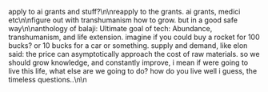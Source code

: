 apply to ai grants and stuff?\n\nreapply to the grants. ai grants, medici etc\n\nfigure out with transhumanism how to grow. but in a good safe way\n\nanthology of balaji: Ultimate goal of tech: Abundance, transhumanism, and life extension. imagine if you could buy a rocket for 100 bucks? or 10 bucks for a car or something. supply and demand, like elon said: the price can asymptotically approach the cost of raw materials. so we should grow knowledge, and constantly improve, i mean if were going to live this life, what else are we going to do? how do you live well i guess, the timeless questions..\n\n